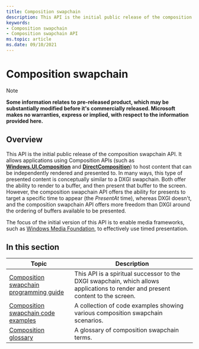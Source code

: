 ```yaml
---
title: Composition swapchain
description: This API is the initial public release of the composition swapchain API
keywords:
- Composition swapchain
- Composition swapchain API
ms.topic: article
ms.date: 09/10/2021
---
```


# Composition swapchain

> [!NOTE]
> **Some information relates to pre-released product, which may be substantially modified before it's commercially released. Microsoft makes no warranties, express or implied, with respect to the information provided here.**

## Overview

This API is the initial public release of the composition swapchain API. It allows applications using Composition APIs (such as [**Windows.UI.Composition**](/uwp/api/windows.ui.composition) and [**DirectComposition**](/windows/win32/directcomp/directcomposition-portal)) to host content that can be independently rendered and presented to. In many ways, this type of presented content is conceptually similar to a DXGI swapchain. Both offer the ability to render to a buffer, and then present that buffer to the screen. However, the composition swapchain API offers the ability for presents to target a specific time to appear (the *PresentAt* time), whereas DXGI doesn't, and the composition swapchain API offers more freedom than DXGI around the ordering of buffers available to be presented.

The focus of the initial version of this API is to enable media frameworks, such as [Windows Media Foundation](/windows/win32/medfound/microsoft-media-foundation-sdk), to effectively use timed presentation.

## In this section

| Topic | Description |
|-|-|
| [Composition swapchain programming guide](comp-swapchain.md) | This API is a spiritual successor to the DXGI swapchain, which allows applications to render and present content to the screen. |
| [Composition swapchain code examples](comp-swapchain-examples.md) | A collection of code examples showing various composition swapchain scenarios. |
| [Composition glossary](comp-swapchain-glossary.md) | A glossary of composition swapchain terms. |

